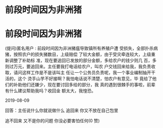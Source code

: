 # 前段时间因为非洲猪

# 前段时间因为非洲猪

(提问)匿名用户 : 前段时间因为非洲猪瘟导致镇所有养殖户遭 受损失，全部扑杀病猪，按照农户的损失猪数目，上级赔偿 了较大金额，由于受灾牵连较大，上级重新调整了补助标 准，现在要追回已发放的部分金额，多给农户的钱少则几 百，多则过万元，要追回来。主任要我打电话给农户，叫农 户交钱回来给我，我负责收取，请问这样工作是不是该叫主 任让一个公务员负责呢，我一个事业编制抽开干活的，这个 烫手山芋不好接啊？我怕电话说不清楚，怕农户有意见，毕 竟给了他们的补助他们还嫌少，现在要讨回多给的部分，我 真的遇到很棘手的事啦，前辈有什么建议帮助我吗？收回金 额太大，我惶恐。

2019-08-09

回答：主任说什么你就说做什么 追回来 你又不放在自己包里

追不回来 又不是你的问题 你没必要害怕任何(0 赞)